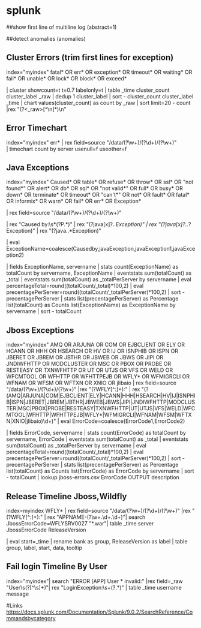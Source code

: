 # splunk

  ##show first line of multiline log (abstract=1) 

  ##detect anomalies (anomalies)


## Cluster Errors (trim first lines for exception)
index="myindex"  fatal* OR err* OR exception* OR timeout* OR waiting* OR fail* OR unable* OR lock* OR block* OR exceed*

| cluster showcount=t t=0.7 labelonly=t | table _time cluster_count cluster_label _raw  | dedup 1 cluster_label | sort - cluster_count cluster_label _time  | chart values(cluster_count) as count by _raw  | sort limit=20 - count 
|rex "(?<_raw>[^\n]*)\n"

## Error Timechart
index="myindex"  err* 
| rex field=source "\/data\/(?<product>\w+)\/(?<date>\d+)\/(?<server>\w+)"   
| timechart  count by server usenull=f useother=f

## Java Exceptions
index="myindex" Caused* OR table* OR refuse* OR throw* OR ssl* OR "not found*" OR alert* OR db* OR sql* OR "not valid*" OR full* OR busy* OR down* OR terminate* OR timeout* OR "can't*" OR not* OR fault* OR fatal* OR informix* OR warn* OR fail* OR err* OR  Exception*   

| rex field=source  "\/data\/(?<product>\w+)\/(?<date>\d+)\/(?<servername>\w+)" 
  
| rex "Caused by:\s*(?P<Causedby>.*)"
| rex "(?<javaException>java[x]?\..*Exception)"
| rex "(?<javaException1>java[x]?\..*?Exception)"
| rex "(?<javaException2>java\..*Exception)"

| eval ExceptionName=coalesce(Causedby,javaException,javaException1,javaException2)

| fields ExceptionName, servername 
| stats count(ExceptionName) as totalCount by servername, ExceptionName
| eventstats sum(totalCount) as _total
| eventstats sum(totalCount) as _totalPerServer by servername
| eval percentageTotal=round((totalCount/_total)*100,2) 
| eval precentagePerServer=round((totalCount/_totalPerServer)*100,2) | sort -precentagePerServer
| stats list(precentagePerServer) as Percentage list(totalCount) as Counts list(ExceptionName) as ExceptionName by servername 
| sort - totalCount

 ## Jboss Exceptions
 
index="myindex" AMQ OR ARJUNA OR COM OR EJBCLIENT OR ELY OR HCANN OR HHH OR HSEARCH OR HV OR IJ OR ISNPHIB OR ISPN OR JBERET OR JBREM OR JBTHR OR JBWEB OR JBWS OR JIPI OR JNDIWFHTTP OR MODCLUSTER OR MSC OR PBOX OR PROBE OR RESTEASY OR TXNWFHTTP OR UT OR UTJS OR VFS OR WELD OR WFCMTOOL OR WFHTTP OR WFHTTPEJB OR WFLY* OR WFMIGRCLI OR WFNAM OR WFSM OR WFTXN OR XNIO OR jlibaio  | rex field=source "\/data\/(?<product>\w+)\/(?<date>\d+)\/(?<servername>\w+)" 
|rex "(?<ErrorCode1>WFLY[^:]+):" 
| rex "(?<ErrorCode2>(AMQ|ARJUNA|COM|EJBCLIENT|ELY|HCANN|HHH|HSEARCH|HV|IJ|ISNPHIB|ISPN|JBERET|JBREM|JBTHR|JBWEB|JBWS|JIPI|JNDIWFHTTP|MODCLUSTER|MSC|PBOX|PROBE|RESTEASY|TXNWFHTTP|UT|UTJS|VFS|WELD|WFCMTOOL|WFHTTP|WFHTTPEJB|WFLY*|WFMIGRCLI|WFNAM|WFSM|WFTXN|XNIO|jlibaio)\d+)" 
| eval ErrorCode=coalesce(ErrorCode1,ErrorCode2)

| fields ErrorCode, servername 
| stats count(ErrorCode) as totalCount by servername, ErrorCode
| eventstats sum(totalCount) as _total
| eventstats sum(totalCount) as _totalPerServer by servername
| eval percentageTotal=round((totalCount/_total)*100,2) 
| eval precentagePerServer=round((totalCount/_totalPerServer)*100,2) | sort -precentagePerServer
| stats list(precentagePerServer) as Percentage list(totalCount) as Counts list(ErrorCode) as ErrorCode by servername 
| sort - totalCount | lookup jboss-errors.csv ErrorCode  OUTPUT  description

  
 ## Release Timeline Jboss,Wildfly
 index=myindex WFLY* | rex field=source "\/data\/(?<product>\w+)\/(?<date>\d+)\/(?<server>\w+)" |rex "(?<JbossErrorCode>WFLY[^:]+):" | rex "APPNAME\-(?<ReleaseVersion>\w+.\d+.\d+)"| search JbossErrorCode=WFLYSRV0027 "*.war"|  table _time server JbossErrorCode ReleaseVersion

| eval start=_time
| rename bank as group, ReleaseVersion as label
| table group, label, start, data, tooltip

  
 ## Fail login Timeline By User
  index="myindex"| search "ERROR [APP] User * invalid:"  |rex field=_raw "User\s(?<username>[^\s]+)"| rex "LoginException:\s+(?<message>.*)"    | table _time username message
  

#Links
https://docs.splunk.com/Documentation/Splunk/9.0.2/SearchReference/Commandsbycategory
